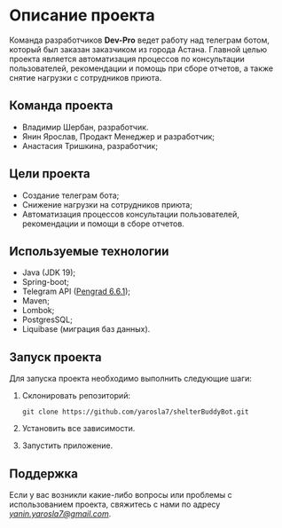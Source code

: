 # Описание проекта

Команда разработчиков **Dev-Pro** ведет работу над телеграм ботом, который был заказан заказчиком из города Астана.
Главной целью проекта является автоматизация процессов по консультации пользователей, рекомендации и помощь при сборе
отчетов, а также снятие нагрузки с сотрудников приюта.

## Команда проекта

- Владимир Шербан, разработчик.
- Янин Ярослав, Продакт Менеджер и разработчик;
- Анастасия Тришкина, разработчик;

## Цели проекта

- Создание телеграм бота;
- Снижение нагрузки на сотрудников приюта;
- Автоматизация процессов консультации пользователей, рекомендации и помощи в сборе отчетов.

## Используемые технологии

- Java (JDK 19);
- Spring-boot;
- Telegram API ([Pengrad 6.6.1](https://github.com/pengrad/java-telegram-bot-api));
- Maven;
- Lombok;
- PostgresSQL;
- Liquibase (миграция баз данных).

## Запуск проекта

Для запуска проекта необходимо выполнить следующие шаги:

1. Склонировать репозиторий:

   ```
   git clone https://github.com/yarosla7/shelterBuddyBot.git
   ```

2. Установить все зависимости.

3. Запустить приложение.

## Поддержка

Если у вас возникли какие-либо вопросы или проблемы с использованием проекта, свяжитесь с нами по адресу
*yanin.yarosla7@gmail.com*.
